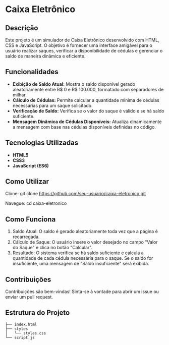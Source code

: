 # Caixa Eletrônico

## Descrição
Este projeto é um simulador de Caixa Eletrônico desenvolvido com HTML, CSS e JavaScript. O objetivo é fornecer uma interface amigável para o usuário realizar saques, verificar a disponibilidade de cédulas e gerenciar o saldo de maneira dinâmica e eficiente. 

## Funcionalidades
- **Exibição de Saldo Atual:** Mostra o saldo disponível gerado aleatoriamente entre R$ 0 e R$ 100.000, formatado com separadores de milhar.
- **Cálculo de Cédulas:** Permite calcular a quantidade mínima de cédulas necessárias para um saque solicitado.
- **Verificação de Saldo:** Verifica se o valor do saque é válido e se há saldo suficiente.
- **Mensagem Dinâmica de Cédulas Disponíveis:** Atualiza dinamicamente a mensagem com base nas cédulas disponíveis definidas no código.

## Tecnologias Utilizadas
- **HTML5**
- **CSS3**
- **JavaScript (ES6)**

## Como Utilizar
Clone:
git clone https://github.com/seu-usuario/caixa-eletronico.git

Navegue:
cd caixa-eletronico

## Como Funciona
1. Saldo Atual: O saldo é gerado aleatoriamente toda vez que a página é recarregada.
2. Cálculo de Saque: O usuário insere o valor desejado no campo "Valor do Saque" e clica no botão "Calcular".
3. Resultado: O sistema verifica se há saldo suficiente e calcula a quantidade de cada cédula necessária para o saque. Se o saldo for insuficiente, uma mensagem de "Saldo insuficiente" será exibida.

## Contribuições
Contribuições são bem-vindas! Sinta-se à vontade para abrir um issue ou enviar um pull request.

## Estrutura do Projeto
```plaintext
├── index.html
├── styles
│   └── styles.css
└── script.js
